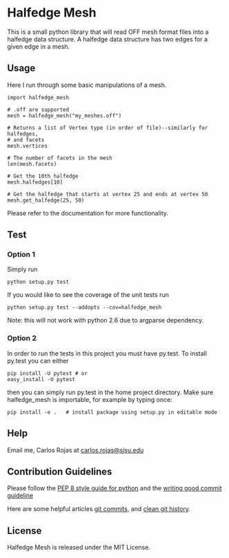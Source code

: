 # Halfedge Mesh
This is a small python library that will read OFF mesh format files into
a halfedge data structure. A halfedge data structure has two edges for a given
edge in a mesh.

## Usage

Here I run through some basic manipulations of a mesh.

    import halfedge_mesh

    # .off are supported
    mesh = halfedge_mesh("my_meshes.off")

    # Returns a list of Vertex type (in order of file)--similarly for halfedges,
    # and facets
    mesh.vertices

    # The number of facets in the mesh
    len(mesh.facets)

    # Get the 10th halfedge
    mesh.halfedges[10]

    # Get the halfedge that starts at vertex 25 and ends at vertex 50
    mesh.get_halfedge(25, 50)

Please refer to the documentation for more functionality.

## Test

### Option 1
Simply run

    python setup.py test

If you would like to see the coverage of the unit tests run

    python setup.py test --addopts --cov=halfedge_mesh

Note: this will not work with python 2.6 due to argparse dependency.

### Option 2
In order to run the tests in this project you must have py.test. To install
py.test you can either

    pip install -U pytest # or
    easy_install -U pytest

then you can simply run py.test in the home project directory. Make sure
halfedge_mesh is importable, for example by typing once:

    pip install -e .   # install package using setup.py in editable mode

## Help
Email me, Carlos Rojas at <carlos.rojas@sjsu.edu>

## Contribution Guidelines
Please follow the [PEP 8 style guide for python](http://legacy.python.org/dev/peps/pep-0008/)
and the [writing good commit guideline](https://github.com/erlang/otp/wiki/Writing-good-commit-messages)

Here are some helpful articles [git commits](http://ablogaboutcode.com/2011/03/23/proper-git-commit-messages-and-an-elegant-git-history/),
and [clean git history](https://www.reviewboard.org/docs/codebase/dev/git/clean-commits/).

## License
Halfedge Mesh is released under the MIT License.
